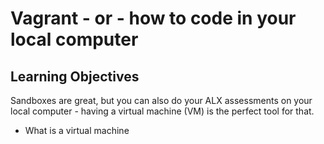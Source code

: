 # Vagrant - or - how to code in your local computer
## Learning Objectives
Sandboxes are great, but you can also do your ALX assessments on your local computer - having a virtual machine (VM) is the perfect tool for that.

* What is a virtual machine

